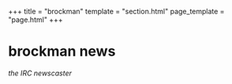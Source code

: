 +++
title = "brockman"
template = "section.html"
page_template = "page.html"
+++

# brockman news

*the IRC newscaster*
